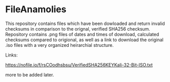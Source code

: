 # FileAnamolies
This repository contains files which have been dowloaded and return invalid checksums in comparison to the orignal, verified SHA256  checksum. Repository contains .png files of dates and times of download, calculated checksums compared to origional, as well as a link to download the original .iso files with a very organized heirarchial structure. 

Links:

https://nofile.io/f/rsCOodhsbsu/VerifiedSHA256KEYKali-32-Bit-ISO.txt

more to be added later.
